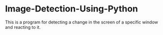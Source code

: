 # Image-Detection-Using-Python
This is a program for detecting a change in the screen of a specific window and reacting to it.

